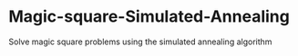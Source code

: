 # Magic-square-Simulated-Annealing
Solve magic square problems using the simulated annealing algorithm
